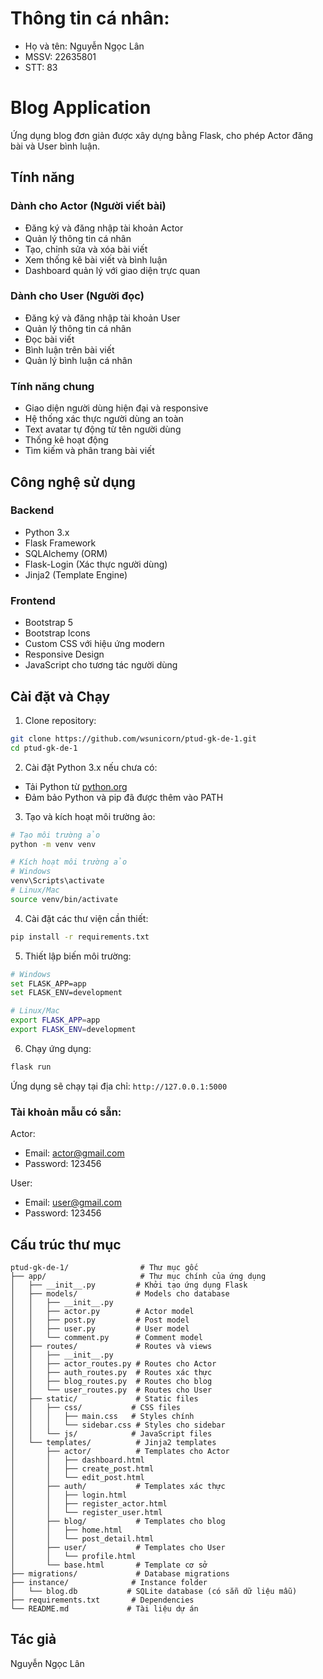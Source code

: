 # Thông tin cá nhân:

- Họ và tên: Nguyễn Ngọc Lân
- MSSV: 22635801
- STT: 83

# Blog Application

Ứng dụng blog đơn giản được xây dựng bằng Flask, cho phép Actor đăng bài và User bình luận.

## Tính năng

### Dành cho Actor (Người viết bài)

- Đăng ký và đăng nhập tài khoản Actor
- Quản lý thông tin cá nhân
- Tạo, chỉnh sửa và xóa bài viết
- Xem thống kê bài viết và bình luận
- Dashboard quản lý với giao diện trực quan

### Dành cho User (Người đọc)

- Đăng ký và đăng nhập tài khoản User
- Quản lý thông tin cá nhân
- Đọc bài viết
- Bình luận trên bài viết
- Quản lý bình luận cá nhân

### Tính năng chung

- Giao diện người dùng hiện đại và responsive
- Hệ thống xác thực người dùng an toàn
- Text avatar tự động từ tên người dùng
- Thống kê hoạt động
- Tìm kiếm và phân trang bài viết

## Công nghệ sử dụng

### Backend

- Python 3.x
- Flask Framework
- SQLAlchemy (ORM)
- Flask-Login (Xác thực người dùng)
- Jinja2 (Template Engine)

### Frontend

- Bootstrap 5
- Bootstrap Icons
- Custom CSS với hiệu ứng modern
- Responsive Design
- JavaScript cho tương tác người dùng

## Cài đặt và Chạy

1. Clone repository:

```bash
git clone https://github.com/wsunicorn/ptud-gk-de-1.git
cd ptud-gk-de-1
```

2. Cài đặt Python 3.x nếu chưa có:

- Tải Python từ [python.org](https://www.python.org/downloads/)
- Đảm bảo Python và pip đã được thêm vào PATH

3. Tạo và kích hoạt môi trường ảo:

```bash
# Tạo môi trường ảo
python -m venv venv

# Kích hoạt môi trường ảo
# Windows
venv\Scripts\activate
# Linux/Mac
source venv/bin/activate
```

4. Cài đặt các thư viện cần thiết:

```bash
pip install -r requirements.txt
```

5. Thiết lập biến môi trường:

```bash
# Windows
set FLASK_APP=app
set FLASK_ENV=development

# Linux/Mac
export FLASK_APP=app
export FLASK_ENV=development
```

6. Chạy ứng dụng:

```bash
flask run
```

Ứng dụng sẽ chạy tại địa chỉ: `http://127.0.0.1:5000`

### Tài khoản mẫu có sẵn:

Actor:
- Email: actor@gmail.com
- Password: 123456

User:
- Email: user@gmail.com  
- Password: 123456

## Cấu trúc thư mục

```
ptud-gk-de-1/                # Thư mục gốc
├── app/                     # Thư mục chính của ứng dụng
│   ├── __init__.py         # Khởi tạo ứng dụng Flask
│   ├── models/             # Models cho database
│   │   ├── __init__.py
│   │   ├── actor.py        # Actor model
│   │   ├── post.py         # Post model
│   │   ├── user.py         # User model
│   │   └── comment.py      # Comment model
│   ├── routes/             # Routes và views
│   │   ├── __init__.py
│   │   ├── actor_routes.py # Routes cho Actor
│   │   ├── auth_routes.py  # Routes xác thực
│   │   ├── blog_routes.py  # Routes cho blog
│   │   └── user_routes.py  # Routes cho User
│   ├── static/             # Static files
│   │   ├── css/           # CSS files
│   │   │   ├── main.css   # Styles chính
│   │   │   └── sidebar.css # Styles cho sidebar
│   │   └── js/            # JavaScript files
│   └── templates/          # Jinja2 templates
│       ├── actor/          # Templates cho Actor
│       │   ├── dashboard.html
│       │   ├── create_post.html
│       │   └── edit_post.html
│       ├── auth/           # Templates xác thực
│       │   ├── login.html
│       │   ├── register_actor.html
│       │   └── register_user.html
│       ├── blog/           # Templates cho blog
│       │   ├── home.html
│       │   └── post_detail.html
│       ├── user/           # Templates cho User
│       │   └── profile.html
│       └── base.html       # Template cơ sở
├── migrations/             # Database migrations
├── instance/              # Instance folder
│   └── blog.db           # SQLite database (có sẵn dữ liệu mẫu)
├── requirements.txt       # Dependencies
└── README.md             # Tài liệu dự án
```

## Tác giả

Nguyễn Ngọc Lân

